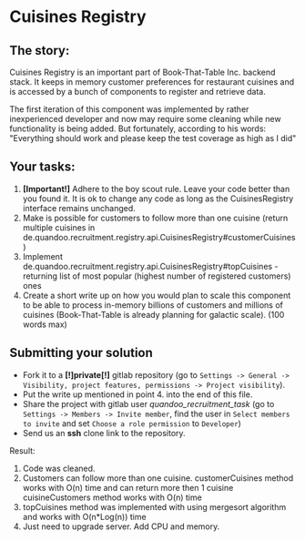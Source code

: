 # Cuisines Registry

## The story:

Cuisines Registry is an important part of Book-That-Table Inc. backend stack. It keeps in memory customer preferences for restaurant cuisines and is accessed by a bunch of components to register and retrieve data. 


The first iteration of this component was implemented by rather inexperienced developer and now may require some cleaning while new functionality is being added. But fortunately, according to his words: "Everything should work and please keep the test coverage as high as I did"


## Your tasks:
1. **[Important!]** Adhere to the boy scout rule. Leave your code better than you found it.
It is ok to change any code as long as the CuisinesRegistry interface remains unchanged.
2. Make is possible for customers to follow more than one cuisine (return multiple cuisines in de.quandoo.recruitment.registry.api.CuisinesRegistry#customerCuisines)
3. Implement de.quandoo.recruitment.registry.api.CuisinesRegistry#topCuisines - returning list of most popular (highest number of registered customers) ones
4. Create a short write up on how you would plan to scale this component to be able to process in-memory billions of customers and millions of cuisines (Book-That-Table is already planning for galactic scale). (100 words max)

## Submitting your solution

+ Fork it to a **[!]**private**[!]** gitlab repository (go to `Settings -> General -> Visibility, project features, permissions -> Project visibility`).
+ Put the write up mentioned in point 4. into the end of this file.
+ Share the project with gitlab user *quandoo_recruitment_task* (go to `Settings -> Members -> Invite member`, find the user in `Select members to invite` and set `Choose a role permission` to `Developer`)
+ Send us an **ssh** clone link to the repository.


Result:
1) Code was cleaned.
2) Customers can follow more than one cuisine.
customerCuisines method works with O(n) time and can return more then 1 cuisine
cuisineCustomers method works with O(n) time
3) topCuisines method was implemented with using mergesort algorithm and works with O(n*Log(n)) time
4) Just need to upgrade server. Add CPU and memory.